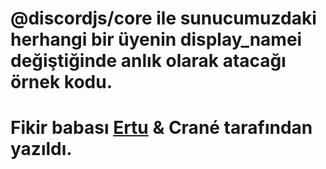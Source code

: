 # @discordjs/core ile sunucumuzdaki herhangi bir üyenin display_namei değiştiğinde anlık olarak atacağı örnek kodu. 

# Fikir babası [Ertu](https://github.com/ertucuk) & Crané tarafından yazıldı.
